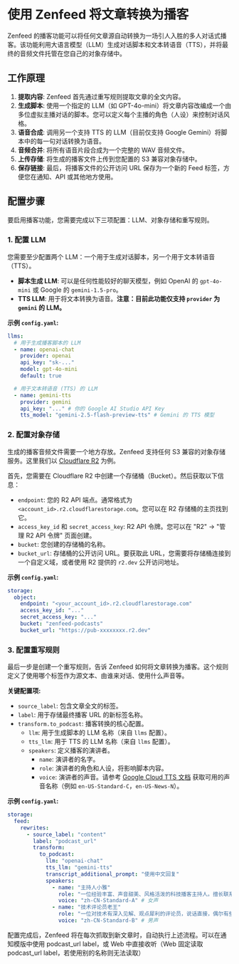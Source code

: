 # 使用 Zenfeed 将文章转换为播客

Zenfeed 的播客功能可以将任何文章源自动转换为一场引人入胜的多人对话式播客。该功能利用大语言模型（LLM）生成对话脚本和文本转语音（TTS），并将最终的音频文件托管在您自己的对象存储中。

## 工作原理

1.  **提取内容**: Zenfeed 首先通过重写规则提取文章的全文内容。
2.  **生成脚本**: 使用一个指定的 LLM（如 GPT-4o-mini）将文章内容改编成一个由多位虚拟主播对话的脚本。您可以定义每个主播的角色（人设）来控制对话风格。
3.  **语音合成**: 调用另一个支持 TTS 的 LLM（目前仅支持 Google Gemini）将脚本中的每一句对话转换为语音。
4.  **音频合并**: 将所有语音片段合成为一个完整的 WAV 音频文件。
5.  **上传存储**: 将生成的播客文件上传到您配置的 S3 兼容对象存储中。
6.  **保存链接**: 最后，将播客文件的公开访问 URL 保存为一个新的 Feed 标签，方便您在通知、API 或其他地方使用。

## 配置步骤

要启用播客功能，您需要完成以下三项配置：LLM、对象存储和重写规则。

### 1. 配置 LLM

您需要至少配置两个 LLM：一个用于生成对话脚本，另一个用于文本转语音（TTS）。

-   **脚本生成 LLM**: 可以是任何性能较好的聊天模型，例如 OpenAI 的 `gpt-4o-mini` 或 Google 的 `gemini-1.5-pro`。
-   **TTS LLM**: 用于将文本转换为语音。**注意：目前此功能仅支持 `provider` 为 `gemini` 的 LLM。**

**示例 `config.yaml`:**

```yaml
llms:
  # 用于生成播客脚本的 LLM
  - name: openai-chat
    provider: openai
    api_key: "sk-..."
    model: gpt-4o-mini
    default: true

  # 用于文本转语音 (TTS) 的 LLM
  - name: gemini-tts
    provider: gemini
    api_key: "..." # 你的 Google AI Studio API Key
    tts_model: "gemini-2.5-flash-preview-tts" # Gemini 的 TTS 模型
```

### 2. 配置对象存储

生成的播客音频文件需要一个地方存放。Zenfeed 支持任何 S3 兼容的对象存储服务。这里我们以 [Cloudflare R2](https://www.cloudflare.com/zh-cn/products/r2/) 为例。

首先，您需要在 Cloudflare R2 中创建一个存储桶（Bucket）。然后获取以下信息：

-   `endpoint`: 您的 R2 API 端点。通常格式为 `<account_id>.r2.cloudflarestorage.com`。您可以在 R2 存储桶的主页找到它。
-   `access_key_id` 和 `secret_access_key`: R2 API 令牌。您可以在 "R2" -> "管理 R2 API 令牌" 页面创建。
-   `bucket`: 您创建的存储桶的名称。
-   `bucket_url`: 存储桶的公开访问 URL。要获取此 URL，您需要将存储桶连接到一个自定义域，或者使用 R2 提供的 `r2.dev` 公开访问地址。

**示例 `config.yaml`:**

```yaml
storage:
  object:
    endpoint: "<your_account_id>.r2.cloudflarestorage.com"
    access_key_id: "..."
    secret_access_key: "..."
    bucket: "zenfeed-podcasts"
    bucket_url: "https://pub-xxxxxxxx.r2.dev"
```

### 3. 配置重写规则

最后一步是创建一个重写规则，告诉 Zenfeed 如何将文章转换为播客。这个规则定义了使用哪个标签作为源文本、由谁来对话、使用什么声音等。

**关键配置项:**

-   `source_label`: 包含文章全文的标签。
-   `label`: 用于存储最终播客 URL 的新标签名称。
-   `transform.to_podcast`: 播客转换的核心配置。
    -   `llm`: 用于生成脚本的 LLM 名称（来自 `llms` 配置）。
    -   `tts_llm`: 用于 TTS 的 LLM 名称（来自 `llms` 配置）。
    -   `speakers`: 定义播客的演讲者。
        -   `name`: 演讲者的名字。
        -   `role`: 演讲者的角色和人设，将影响脚本内容。
        -   `voice`: 演讲者的声音。请参考 [Google Cloud TTS 文档](https://cloud.google.com/text-to-speech/docs/voices) 获取可用的声音名称（例如 `en-US-Standard-C`，`en-US-News-N`）。

**示例 `config.yaml`:**

```yaml
storage:
  feed:
    rewrites:
      - source_label: "content"
        label: "podcast_url"
        transform:
          to_podcast:
            llm: "openai-chat"
            tts_llm: "gemini-tts"
            transcript_additional_prompt: "使用中文回复"
            speakers:
              - name: "主持人小雅"
                role: "一位经验丰富、声音甜美、风格活泼的科技播客主持人。擅长联系实际生活场景。"
                voice: "zh-CN-Standard-A" # 女声
              - name: "技术评论员老王"
                role: "一位对技术有深入见解、观点犀利的评论员，说话直接，偶尔有些愤世嫉俗。"
                voice: "zh-CN-Standard-B" # 男声
```

配置完成后，Zenfeed 将在每次抓取到新文章时，自动执行上述流程。可以在通知模版中使用 podcast_url label，或 Web 中直接收听（Web 固定读取 podcast_url label，若使用别的名称则无法读取）